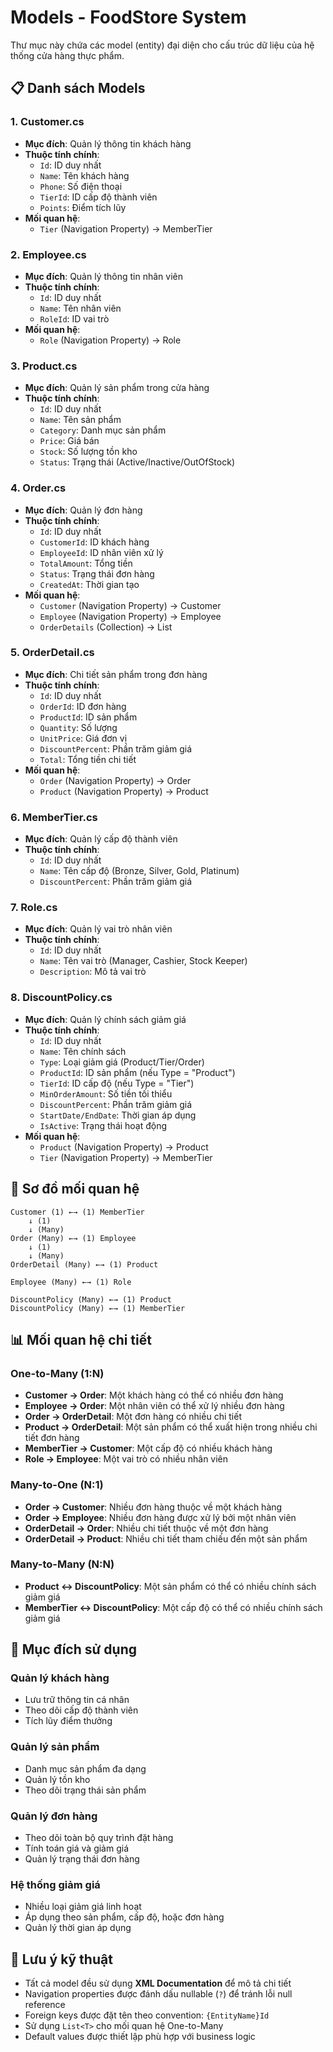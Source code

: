 # Models - FoodStore System

Thư mục này chứa các model (entity) đại diện cho cấu trúc dữ liệu của hệ thống cửa hàng thực phẩm.

## 📋 Danh sách Models

### 1. **Customer.cs**
- **Mục đích**: Quản lý thông tin khách hàng
- **Thuộc tính chính**:
  - `Id`: ID duy nhất
  - `Name`: Tên khách hàng
  - `Phone`: Số điện thoại
  - `TierId`: ID cấp độ thành viên
  - `Points`: Điểm tích lũy
- **Mối quan hệ**: 
  - `Tier` (Navigation Property) → MemberTier

### 2. **Employee.cs**
- **Mục đích**: Quản lý thông tin nhân viên
- **Thuộc tính chính**:
  - `Id`: ID duy nhất
  - `Name`: Tên nhân viên
  - `RoleId`: ID vai trò
- **Mối quan hệ**:
  - `Role` (Navigation Property) → Role

### 3. **Product.cs**
- **Mục đích**: Quản lý sản phẩm trong cửa hàng
- **Thuộc tính chính**:
  - `Id`: ID duy nhất
  - `Name`: Tên sản phẩm
  - `Category`: Danh mục sản phẩm
  - `Price`: Giá bán
  - `Stock`: Số lượng tồn kho
  - `Status`: Trạng thái (Active/Inactive/OutOfStock)

### 4. **Order.cs**
- **Mục đích**: Quản lý đơn hàng
- **Thuộc tính chính**:
  - `Id`: ID duy nhất
  - `CustomerId`: ID khách hàng
  - `EmployeeId`: ID nhân viên xử lý
  - `TotalAmount`: Tổng tiền
  - `Status`: Trạng thái đơn hàng
  - `CreatedAt`: Thời gian tạo
- **Mối quan hệ**:
  - `Customer` (Navigation Property) → Customer
  - `Employee` (Navigation Property) → Employee
  - `OrderDetails` (Collection) → List<OrderDetail>

### 5. **OrderDetail.cs**
- **Mục đích**: Chi tiết sản phẩm trong đơn hàng
- **Thuộc tính chính**:
  - `Id`: ID duy nhất
  - `OrderId`: ID đơn hàng
  - `ProductId`: ID sản phẩm
  - `Quantity`: Số lượng
  - `UnitPrice`: Giá đơn vị
  - `DiscountPercent`: Phần trăm giảm giá
  - `Total`: Tổng tiền chi tiết
- **Mối quan hệ**:
  - `Order` (Navigation Property) → Order
  - `Product` (Navigation Property) → Product

### 6. **MemberTier.cs**
- **Mục đích**: Quản lý cấp độ thành viên
- **Thuộc tính chính**:
  - `Id`: ID duy nhất
  - `Name`: Tên cấp độ (Bronze, Silver, Gold, Platinum)
  - `DiscountPercent`: Phần trăm giảm giá

### 7. **Role.cs**
- **Mục đích**: Quản lý vai trò nhân viên
- **Thuộc tính chính**:
  - `Id`: ID duy nhất
  - `Name`: Tên vai trò (Manager, Cashier, Stock Keeper)
  - `Description`: Mô tả vai trò

### 8. **DiscountPolicy.cs**
- **Mục đích**: Quản lý chính sách giảm giá
- **Thuộc tính chính**:
  - `Id`: ID duy nhất
  - `Name`: Tên chính sách
  - `Type`: Loại giảm giá (Product/Tier/Order)
  - `ProductId`: ID sản phẩm (nếu Type = "Product")
  - `TierId`: ID cấp độ (nếu Type = "Tier")
  - `MinOrderAmount`: Số tiền tối thiểu
  - `DiscountPercent`: Phần trăm giảm giá
  - `StartDate/EndDate`: Thời gian áp dụng
  - `IsActive`: Trạng thái hoạt động
- **Mối quan hệ**:
  - `Product` (Navigation Property) → Product
  - `Tier` (Navigation Property) → MemberTier

## 🔗 Sơ đồ mối quan hệ

```
Customer (1) ←→ (1) MemberTier
    ↓ (1)
    ↓ (Many)
Order (Many) ←→ (1) Employee
    ↓ (1)
    ↓ (Many)
OrderDetail (Many) ←→ (1) Product

Employee (Many) ←→ (1) Role

DiscountPolicy (Many) ←→ (1) Product
DiscountPolicy (Many) ←→ (1) MemberTier
```

## 📊 Mối quan hệ chi tiết

### One-to-Many (1:N)
- **Customer → Order**: Một khách hàng có thể có nhiều đơn hàng
- **Employee → Order**: Một nhân viên có thể xử lý nhiều đơn hàng
- **Order → OrderDetail**: Một đơn hàng có nhiều chi tiết
- **Product → OrderDetail**: Một sản phẩm có thể xuất hiện trong nhiều chi tiết đơn hàng
- **MemberTier → Customer**: Một cấp độ có nhiều khách hàng
- **Role → Employee**: Một vai trò có nhiều nhân viên

### Many-to-One (N:1)
- **Order → Customer**: Nhiều đơn hàng thuộc về một khách hàng
- **Order → Employee**: Nhiều đơn hàng được xử lý bởi một nhân viên
- **OrderDetail → Order**: Nhiều chi tiết thuộc về một đơn hàng
- **OrderDetail → Product**: Nhiều chi tiết tham chiếu đến một sản phẩm

### Many-to-Many (N:N)
- **Product ↔ DiscountPolicy**: Một sản phẩm có thể có nhiều chính sách giảm giá
- **MemberTier ↔ DiscountPolicy**: Một cấp độ có thể có nhiều chính sách giảm giá

## 🎯 Mục đích sử dụng

### Quản lý khách hàng
- Lưu trữ thông tin cá nhân
- Theo dõi cấp độ thành viên
- Tích lũy điểm thưởng

### Quản lý sản phẩm
- Danh mục sản phẩm đa dạng
- Quản lý tồn kho
- Theo dõi trạng thái sản phẩm

### Quản lý đơn hàng
- Theo dõi toàn bộ quy trình đặt hàng
- Tính toán giá và giảm giá
- Quản lý trạng thái đơn hàng

### Hệ thống giảm giá
- Nhiều loại giảm giá linh hoạt
- Áp dụng theo sản phẩm, cấp độ, hoặc đơn hàng
- Quản lý thời gian áp dụng

## 🔧 Lưu ý kỹ thuật

- Tất cả model đều sử dụng **XML Documentation** để mô tả chi tiết
- Navigation properties được đánh dấu nullable (`?`) để tránh lỗi null reference
- Foreign keys được đặt tên theo convention: `{EntityName}Id`
- Sử dụng `List<T>` cho mối quan hệ One-to-Many
- Default values được thiết lập phù hợp với business logic

